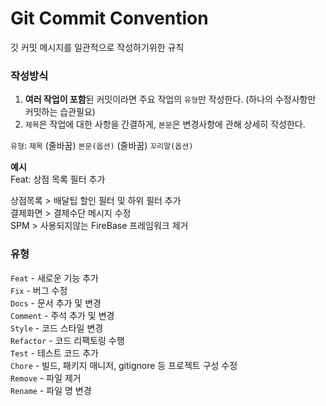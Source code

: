 # Git Commit Convention
깃 커밋 메시지를 일관적으로 작성하기위한 규칙

### 작성방식 
1. **여러 작업이 포함**된 커밋이라면 주요 작업의 `유형`만 작성한다. (하나의 수정사항만 커밋하는 습관필요)
2. `제목`은 작업에 대한 사항을 간결하게, `본문`은 변경사항에 관해 상세히 작성한다.

`유형`: `제목`
(줄바꿈)
`본문(옵션)`
(줄바꿈)
`꼬리말(옵션)`

**예시**  
Feat: 상점 목록 필터 추가

상점목록 > 배달팁 할인 필터 및 하위 필터 추가  
결제화면 > 결제수단 메시지 수정  
SPM > 사용되지않는 FireBase 프레임워크 제거
 

### 유형
`Feat` - 새로운 기능 추가  
`Fix` - 버그 수정  
`Docs` - 문서 추가 및 변경  
`Comment` - 주석 추가 및 변경  
`Style` - 코드 스타일 변경  
`Refactor` - 코드 리팩토링 수행  
`Test` - 테스트 코드 추가  
`Chore` - 빌드, 패키지 매니저, gitignore 등 프로젝트 구성 수정  
`Remove` - 파일 제거  
`Rename` - 파일 명 변경  



